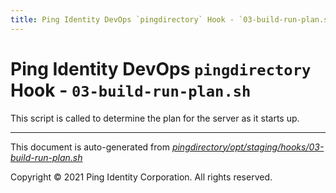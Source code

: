 ```yaml
---
title: Ping Identity DevOps `pingdirectory` Hook - `03-build-run-plan.sh`
---
```


# Ping Identity DevOps `pingdirectory` Hook - `03-build-run-plan.sh`
 This script is called to determine the plan for the server as it starts up.

---
This document is auto-generated from _[pingdirectory/opt/staging/hooks/03-build-run-plan.sh](https://github.com/pingidentity/pingidentity-docker-builds/blob/master/pingdirectory/opt/staging/hooks/03-build-run-plan.sh)_

Copyright © 2021 Ping Identity Corporation. All rights reserved.
